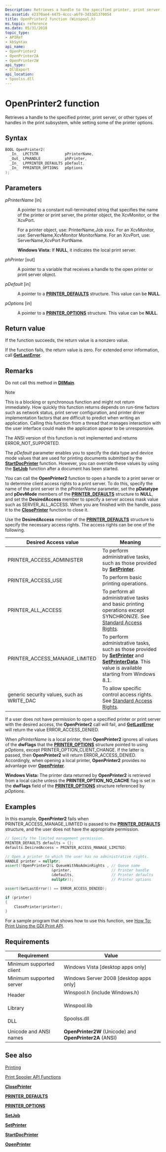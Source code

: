 ```yaml
---
Description: Retrieves a handle to the specified printer, print server, or other types of handles in the print subsystem, while setting some of the printer options.
ms.assetid: e2370ae4-4475-4ccc-a6f9-3d33d1370054
title: OpenPrinter2 function (Winspool.h)
ms.topic: reference
ms.date: 05/31/2018
topic_type: 
- APIRef
- kbSyntax
api_name: 
- OpenPrinter2
- OpenPrinter2A
- OpenPrinter2W
api_type: 
- DllExport
api_location: 
- Spoolss.dll
---
```


# OpenPrinter2 function

Retrieves a handle to the specified printer, print server, or other types of handles in the print subsystem, while setting some of the printer options.

## Syntax


```C++
BOOL OpenPrinter2(
  _In_  LPCTSTR            pPrinterName,
  _Out_ LPHANDLE           phPrinter,
  _In_  LPPRINTER_DEFAULTS pDefault,
  _In_  PPRINTER_OPTIONS   pOptions
);
```



## Parameters

<dl> <dt>

*pPrinterName* \[in\]
</dt> <dd>

A pointer to a constant null-terminated string that specifies the name of the printer or print server, the printer object, the XcvMonitor, or the XcvPort.

For a printer object, use: PrinterName,Job xxxx. For an XcvMonitor, use: ServerName,XcvMonitor MonitorName. For an XcvPort, use: ServerName,XcvPort PortName.

**Windows Vista:** If **NULL**, it indicates the local print server.

</dd> <dt>

*phPrinter* \[out\]
</dt> <dd>

A pointer to a variable that receives a handle to the open printer or print server object.

</dd> <dt>

*pDefault* \[in\]
</dt> <dd>

A pointer to a [**PRINTER\_DEFAULTS**](printer-defaults.md) structure. This value can be **NULL**.

</dd> <dt>

*pOptions* \[in\]
</dt> <dd>

A pointer to a [**PRINTER\_OPTIONS**](printer-options.md) structure. This value can be **NULL**.

</dd> </dl>

## Return value

If the function succeeds, the return value is a nonzero value.

If the function fails, the return value is zero. For extended error information, call [**GetLastError**](/windows/desktop/api/errhandlingapi/nf-errhandlingapi-getlasterror).

## Remarks

Do not call this method in [**DllMain**](/windows/desktop/Dlls/dllmain).

> [!Note]  
> This is a blocking or synchronous function and might not return immediately. How quickly this function returns depends on run-time factors such as network status, print server configuration, and printer driver implementation factors that are difficult to predict when writing an application. Calling this function from a thread that manages interaction with the user interface could make the application appear to be unresponsive.

 

The ANSI version of this function is not implemented and returns ERROR\_NOT\_SUPPORTED.

The *pDefault* parameter enables you to specify the data type and device mode values that are used for printing documents submitted by the [**StartDocPrinter**](startdocprinter.md) function. However, you can override these values by using the [**SetJob**](setjob.md) function after a document has been started.

You can call the **OpenPrinter2** function to open a handle to a print server or to determine client access rights to a print server. To do this, specify the name of the print server in the *pPrinterName* parameter, set the **pDatatype** and **pDevMode** members of the [**PRINTER\_DEFAULTS**](printer-defaults.md) structure to **NULL**, and set the **DesiredAccess** member to specify a server access mask value such as SERVER\_ALL\_ACCESS. When you are finished with the handle, pass it to the [**ClosePrinter**](closeprinter.md) function to close it.

Use the **DesiredAccess** member of the [**PRINTER\_DEFAULTS**](printer-defaults.md) structure to specify the necessary access rights. The access rights can be one of the following.



| Desired Access value                        | Meaning                                                                                                                                                                                      |
|---------------------------------------------|----------------------------------------------------------------------------------------------------------------------------------------------------------------------------------------------|
| PRINTER\_ACCESS\_ADMINISTER                 | To perform administrative tasks, such as those provided by [**SetPrinter**](setprinter.md).                                                                                                 |
| PRINTER\_ACCESS\_USE                        | To perform basic printing operations.                                                                                                                                                        |
| PRINTER\_ALL\_ACCESS                        | To perform all administrative tasks and basic printing operations except SYNCHRONIZE. See [Standard Access Rights](/windows/desktop/SecAuthZ/standard-access-rights).                                         |
| PRINTER\_ACCESS\_MANAGE\_LIMITED            | To perform administrative tasks, such as those provided by [**SetPrinter**](setprinter.md) and [**SetPrinterData**](setprinterdata.md). This value is available starting from Windows 8.1. |
| generic security values, such as WRITE\_DAC | To allow specific control access rights. See [Standard Access Rights](/windows/desktop/SecAuthZ/standard-access-rights).                                                                                      |



 

If a user does not have permission to open a specified printer or print server with the desired access, the **OpenPrinter2** call will fail, and [**GetLastError**](/windows/desktop/api/errhandlingapi/nf-errhandlingapi-getlasterror) will return the value ERROR\_ACCESS\_DENIED.

When *pPrinterName* is a local printer, then **OpenPrinter2** ignores all values of the **dwFlags** that the [**PRINTER\_OPTIONS**](printer-options.md) structure pointed to using *pOptions*, except PRINTER\_OPTION\_CLIENT\_CHANGE. If the latter is passed, then **OpenPrinter2** will return ERROR\_ACCESS\_DENIED. Accordingly, when opening a local printer, **OpenPrinter2** provides no advantage over [**OpenPrinter**](openprinter.md).

**Windows Vista:** The printer data returned by **OpenPrinter2** is retrieved from a local cache unless the **PRINTER\_OPTION\_NO\_CACHE** flag is set in the **dwFlags** field of the [**PRINTER\_OPTIONS**](printer-options.md) structure referenced by *pOptions*.

## Examples

In this example, **OpenPrinter2** fails when PRINTER\_ACCESS\_MANAGE\_LIMITED is passed to the [**PRINTER\_DEFAULTS**](printer-defaults.md) structure, and the user does not have the appropriate permission.


```C++
// Specify the limited management permission.
PRINTER_DEFAULTS defaults = {};
defaults.DesiredAccess = PRINTER_ACCESS_MANAGE_LIMITED;

// Open a printer to which the user has no administrative rights.
HANDLE printer = nullptr;
assert(!OpenPrinter2(L QueueWithNoAdminRights , // Queue name
                     &printer,                  // Printer handle
                     &defaults,                 // Printer defaults
                     nullptr));                 // Printer options

assert(GetLastError() == ERROR_ACCESS_DENIED);

if (printer)
{
    ClosePrinter(printer);
}
```



For a sample program that shows how to use this function, see [How To: Print Using the GDI Print API](how-to--print-using-the-gdi-print-api.md).

## Requirements



| Requirement | Value |
|-------------------------------------|-----------------------------------------------------------------------------------------------------------|
| Minimum supported client<br/> | Windows Vista \[desktop apps only\]<br/>                                                            |
| Minimum supported server<br/> | Windows Server 2008 \[desktop apps only\]<br/>                                                      |
| Header<br/>                   | <dl> <dt>Winspool.h (include Windows.h)</dt> </dl> |
| Library<br/>                  | <dl> <dt>Winspool.lib</dt> </dl>                   |
| DLL<br/>                      | <dl> <dt>Spoolss.dll</dt> </dl>                    |
| Unicode and ANSI names<br/>   | **OpenPrinter2W** (Unicode) and **OpenPrinter2A** (ANSI)<br/>                                       |



## See also

<dl> <dt>

[Printing](printdocs-printing.md)
</dt> <dt>

[Print Spooler API Functions](printing-and-print-spooler-functions.md)
</dt> <dt>

[**ClosePrinter**](closeprinter.md)
</dt> <dt>

[**PRINTER\_DEFAULTS**](printer-defaults.md)
</dt> <dt>

[**PRINTER\_OPTIONS**](printer-options.md)
</dt> <dt>

[**SetJob**](setjob.md)
</dt> <dt>

[**SetPrinter**](setprinter.md)
</dt> <dt>

[**StartDocPrinter**](startdocprinter.md)
</dt> <dt>

[**OpenPrinter**](openprinter.md)
</dt> </dl>

 

